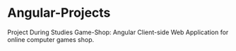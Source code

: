 # Angular-Projects
 Project During Studies
Game-Shop:
Angular Client-side Web Application for online computer games shop.
